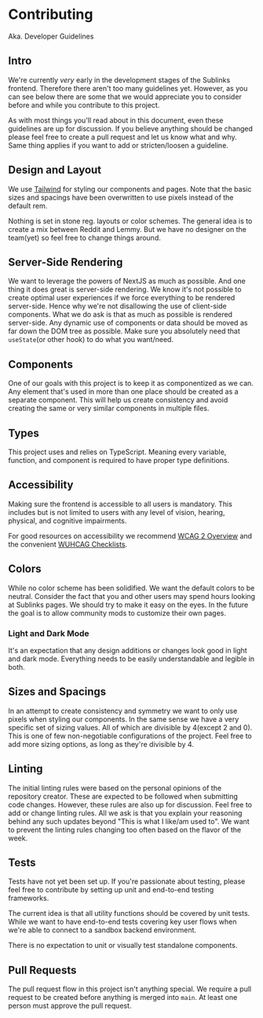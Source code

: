 # Contributing
Aka. Developer Guidelines

## Intro

We're currently _very_ early in the development stages of the Sublinks frontend. Therefore there aren't too many guidelines yet. However, as you can see below there are some that we would appreciate you to consider before and while you contribute to this project.

As with most things you'll read about in this document, even these guidelines are up for discussion. If you believe anything should be changed please feel free to create a pull request and let us know what and why. Same thing applies if you want to add or stricten/loosen a guideline.

## Design and Layout

We use [Tailwind](https://tailwindui.com/) for styling our components and pages. Note that the basic sizes and spacings have been overwritten to use pixels instead of the default rem.

Nothing is set in stone reg. layouts or color schemes. The general idea is to create a mix between Reddit and Lemmy. But we have no designer on the team(yet) so feel free to change things around.

## Server-Side Rendering

We want to leverage the powers of NextJS as much as possible. And one thing it does great is server-side rendering. We know it's not possible to create optimal user experiences if we force everything to be rendered server-side. Hence why we're not disallowing the use of client-side components. What we do ask is that as much as possible is rendered server-side. Any dynamic use of components or data should be moved as far down the DOM tree as possible. Make sure you absolutely need that `useState`(or other hook) to do what you want/need.

## Components

One of our goals with this project is to keep it as componentized as we can. Any element that's used in more than one place should be created as a separate component. This will help us create consistency and avoid creating the same or very similar components in multiple files.

## Types

This project uses and relies on TypeScript. Meaning every variable, function, and component is required to have proper type definitions.

## Accessibility

Making sure the frontend is accessible to all users is mandatory. This includes but is not limited to users with any level of vision, hearing, physical, and cognitive impairments.

For good resources on accessibility we recommend [WCAG 2 Overview](https://www.w3.org/WAI/standards-guidelines/wcag/) and the convenient [WUHCAG Checklists](https://www.wuhcag.com/wcag-checklist/).

## Colors

While no color scheme has been solidified. We want the default colors to be neutral. Consider the fact that you and other users may spend hours looking at Sublinks pages. We should try to make it easy on the eyes. In the future the goal is to allow community mods to customize their own pages.

### Light and Dark Mode

It's an expectation that any design additions or changes look good in light and dark mode. Everything needs to be easily understandable and legible in both.

## Sizes and Spacings

In an attempt to create consistency and symmetry we want to only use pixels when styling our components. In the same sense we have a very specific set of sizing values. All of which are divisible by 4(except 2 and 0). This is one of few non-negotiable configurations of the project. Feel free to add more sizing options, as long as they're divisible by 4.

## Linting

The initial linting rules were based on the personal opinions of the repository creator. These are expected to be followed when submitting code changes. However, these rules are also up for discussion. Feel free to add or change linting rules. All we ask is that you explain your reasoning behind any such updates beyond "This is what I like/am used to". We want to prevent the linting rules changing too often based on the flavor of the week.

## Tests

Tests have not yet been set up. If you're passionate about testing, please feel free to contribute by setting up unit and end-to-end testing frameworks.

The current idea is that all utility functions should be covered by unit tests. While we want to have end-to-end tests covering key user flows when we're able to connect to a sandbox backend environment.

There is no expectation to unit or visually test standalone components.

## Pull Requests

The pull request flow in this project isn't anything special. We require a pull request to be created before anything is merged into `main`. At least one person must approve the pull request.


